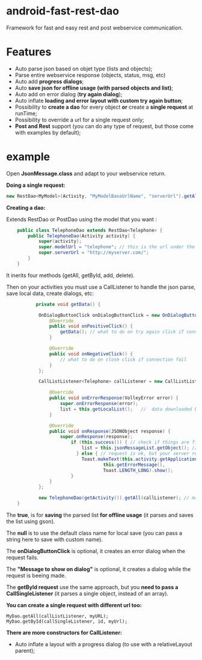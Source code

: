 # android-fast-rest-dao

Framework for fast and easy rest and post webservice communication.


# Features
- Auto parse json based on objet type (lists and objects);
- Parse entire webservice response (objects, status, msg, etc)
- Auto add **progress dialogs**;
- Auto **save json for offline usage (with parsed objects and list)**;
- Auto add on error dialog (**try again dialog**);
- Auto inflate **loading and error layout with custom try again button**;
- Possibility to **create a dao** for every object **or** create a **single request** at runTime;
- Possibility to override a url for a single request only;
- **Post and Rest** support (you can do any type of request, but those come with examples by default);

# example

Open **JsonMessage.class** and adapt to your webservice return.


**Doing a single request:**
```java
new RestDao<MyModel>(Activity, "MyModelBaseUrlName", "serverUrl").getAll(CallListListener); 
```
**Creating a dao:**

Extends RestDao or PostDao using the model that you want :

```java
    public class TelephoneDao extends RestDao<Telephone> {
        public TelephoneDao(Activity activity) {
            super(activity);
            super.modelUrl = "telephone"; // this is the url under the domain for telephone object
            super.serverUrl = "http://myserver.com/";
        }
    }
```
    
It inerits four methods (getAll, getById, add, delete).

Then on your activities you must use a CallListener to handle the json parse, save local data, create dialogs, etc:
    
```java
           private void getData() {

            OnDialogButtonClick onDialogButtonClick = new OnDialogButtonClick() {
                @Override
                public void onPositiveClick() {
                    getData(); // what to do on try again click if connection fail, usually try again
                }

                @Override
                public void onNegativeClick() {
                    // what to do on close click if connection fail
                }
            };

            CallListListener<Telephone> callListener = new CallListListener<Telephone>(this, Telephone.class, "Message to show on dialog", onDialogButtonClick, true, null) {

                @Override
                public void onErrorResponse(VolleyError error) {
                    super.onErrorResponse(error);
                    list = this.getLocalList();   //  data downloaded before
                }

                @Override
                public void onResponse(JSONObject response) {
                    super.onResponse(response);
                        if (this.success()) { // check if things are fine
                            list = this.jsonMessageList.getObject(); // get the parsed list
                          } else { // request is ok, but your server returned an error or not found
                            Toast.makeText(this.activity.getApplicationContext(),
                                    this.getErrorMessage(),
                                    Toast.LENGTH_LONG).show();
                        }
                }
            };

            new TelephoneDao(getActivity()).getAll(callListener); // make the call
    }
```

The **true**, is for **saving** the parsed list **for offline usage** (it parses and saves the list using gson).

The **null** is to use the default class name for local save (you can pass a string here to save with custom name).

The **onDialogButtonClick** is optional, it creates an error dialog when the request fails.

The **"Message to show on dialog"** is optional, it creates a dialog while the request is beeing made.


The **getById request** use the same approach, but you **need to pass a CallSingleListener** (it parses a single object, instead of an array).

**You can create a single request with different url too:**
```
MyDao.getAll(callListListener, myURL);
MyDao.getById(callSingleListener, id, myUrl);
```

**There are more constructors for CallListener:**
- Auto inflate a layout with a progress dialog (to use with a relativeLayout parent);
